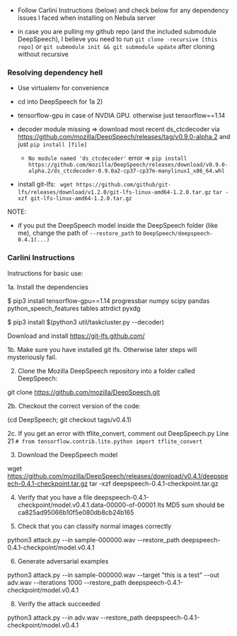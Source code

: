 - Follow Carlini Instructions (below) and check below for any dependency issues I faced when installing on Nebula server

- in case you are pulling my github repo (and the included submodule DeepSpeech), I believe you need to run
    `git clone -recursive [this repo]`
    or 
    `git submodule init && git submodule update` after cloning without recursive

### Resolving dependency hell

- Use virtualenv for convenience
- cd into DeepSpeech for 1a 2)
- tensorflow-gpu in case of NVDIA GPU. otherwise just tensorflow==1.14

- decoder module missing => download most recent ds_ctcdecoder via https://github.com/mozilla/DeepSpeech/releases/tag/v0.9.0-alpha.2 and just `pip install [file]`
    - `No module named 'ds_ctcdecoder'` error =>
    `pip install https://github.com/mozilla/DeepSpeech/releases/download/v0.9.0-alpha.2/ds_ctcdecoder-0.9.0a2-cp37-cp37m-manylinux1_x86_64.whl`

- install git-lfs:
    ` wget https://github.com/github/git-lfs/releases/download/v1.2.0/git-lfs-linux-amd64-1.2.0.tar.gz`
    `tar -xzf git-lfs-linux-amd64-1.2.0.tar.gz`

NOTE:

- if you put the DeepSpeech model inside the DeepSpeech folder (like me), change the path of `--restore_path` to `DeepSpeech/deepspeech-0.4.1(...)`

### Carlini Instructions

Instructions for basic use:

1a. Install the dependencies

$ pip3 install tensorflow-gpu==1.14 progressbar numpy scipy pandas python_speech_features tables attrdict pyxdg

$ pip3 install $(python3 util/taskcluster.py --decoder)

Download and install
https://git-lfs.github.com/

1b. Make sure you have installed git lfs. Otherwise later steps will mysteriously fail.

2. Clone the Mozilla DeepSpeech repository into a folder called DeepSpeech:

git clone https://github.com/mozilla/DeepSpeech.git

2b. Checkout the correct version of the code:

(cd DeepSpeech; git checkout tags/v0.4.1)

2c. If you get an error with tflite_convert, comment out DeepSpeech.py Line 21
`# from tensorflow.contrib.lite.python import tflite_convert`

3. Download the DeepSpeech model

wget https://github.com/mozilla/DeepSpeech/releases/download/v0.4.1/deepspeech-0.4.1-checkpoint.tar.gz
tar -xzf deepspeech-0.4.1-checkpoint.tar.gz

4. Verify that you have a file deepspeech-0.4.1-checkpoint/model.v0.4.1.data-00000-of-00001
Its MD5 sum should be
ca825ad95066b10f5e080db8cb24b165

5. Check that you can classify normal images correctly

python3 attack.py --in sample-000000.wav --restore_path deepspeech-0.4.1-checkpoint/model.v0.4.1

6. Generate adversarial examples

python3 attack.py --in sample-000000.wav --target "this is a test" --out adv.wav --iterations 1000 --restore_path deepspeech-0.4.1-checkpoint/model.v0.4.1

8. Verify the attack succeeded

python3 attack.py --in adv.wav --restore_path deepspeech-0.4.1-checkpoint/model.v0.4.1